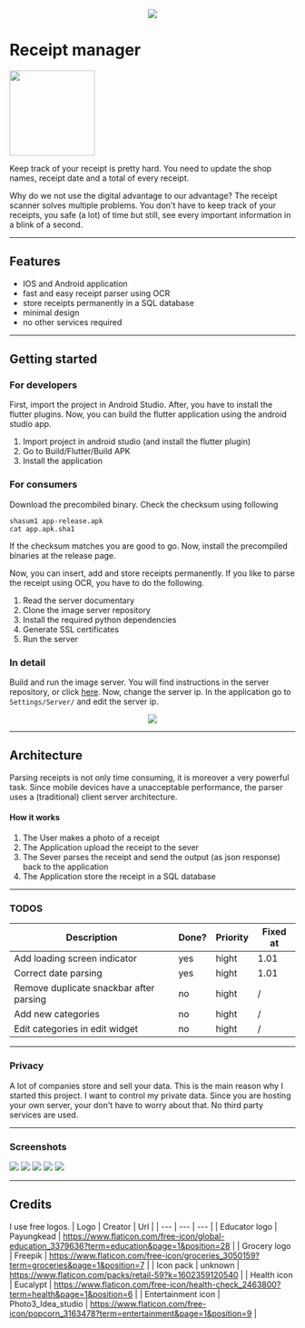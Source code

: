 <p align="center">
<img src="https://miro.medium.com/max/700/1*VfeXSnc08x6BTCbPNPCfIg.jpeg">
</p>

# Receipt manager
[<img src="https://i.imgur.com/DTbi7LK.png" width="150">](https://apt.izzysoft.de/fdroid/index/apk/org.receipt_manager)

Keep track of your receipt is pretty hard. You need to update the shop names, receipt date and a total of every receipt.

Why do we not use the digital advantage to our advantage? The receipt scanner solves multiple problems.  You don't have to keep track of your receipts, you safe (a lot) of time but still, see every important information in a blink of a second.

--- 

## Features
- IOS and Android application
- fast and easy receipt parser using OCR
- store receipts permanently in a SQL database
- minimal design
- no other services required

---

## Getting started

### For developers
First, import the project in Android Studio. After, you have to install the flutter plugins. 
Now, you can build the flutter application using the android studio app.

1. Import project in android studio (and install the flutter plugin)
2. Go to Build/Flutter/Build APK
3. Install the application

### For consumers
Download the precombiled binary. Check the checksum using following
```
shasum1 app-release.apk
cat app.apk.sha1
```

If the checksum matches you are good to go. Now, install the precompiled binaries at the release page. 

Now, you can insert, add and store receipts permanently. If you like to parse the receipt using OCR, you
have to do the following.

1. Read the server documentary
2. Clone the image server repository
3. Install the required python dependencies
4. Generate SSL certificates
5. Run the server

### In detail
Build and run the image server. You will find instructions in the server repository, or click [here](https://github.com/ReceiptManager/Server).
Now, change the server ip. In the application go to `Settings/Server/` and edit the server ip.
<p align="center">
  <img src="https://i.imgur.com/nob0QFz.png">
</p>

---

## Architecture
Parsing receipts is not only time consuming, it is moreover a very powerful task. 
Since mobile devices have a unacceptable performance, the parser uses a (traditional) client server architecture.

#### How it works
1. The User makes a photo of a receipt
2. The Application upload the receipt to the sever
3. The Sever parses the receipt and send the output (as json response) back to the application
4. The Application store the receipt in a SQL database

---

### TODOS
| Description  | Done?  | Priority | Fixed at |
|---|---|---| --- |
| Add loading screen indicator | yes | hight | 1.01 |
| Correct date parsing | yes | hight | 1.01 |
| Remove duplicate snackbar after parsing | no | hight | / |
| Add new categories | no | hight | / |
| Edit categories in edit widget | no | hight | / |

---

### Privacy
A lot of companies store and sell your data. This is the main reason why I started this project. 
I want to control my private data. Since you are hosting your own server, your don't have to
worry about that. No third party services are used. 

---

### Screenshots
<p align="left">
  <img src="https://raw.githubusercontent.com/ReceiptParser/Application/master/docs/assets/dash_app.png">
  
  <img src="https://raw.githubusercontent.com/ReceiptParser/Application/master/docs/assets/history_app.png">
  
  <img src="https://raw.githubusercontent.com/ReceiptParser/Application/master/docs/assets/edit_app.png">
  
  <img src="https://raw.githubusercontent.com/ReceiptParser/Application/master/docs/assets/settings_app.png">
  
  <img src="https://raw.githubusercontent.com/ReceiptParser/Application/master/docs/assets/screen_app.png">
</p>

---

## Credits
I use free logos.
| Logo | Creator | Url |
| --- | --- | --- |
| Educator logo | Payungkead | https://www.flaticon.com/free-icon/global-education_3379636?term=education&page=1&position=28 |
| Grocery logo | Freepik | https://www.flaticon.com/free-icon/groceries_3050159?term=groceries&page=1&position=7 |
| Icon pack | unknown | https://www.flaticon.com/packs/retail-59?k=1602359120540 |
| Health icon |  Eucalypt | https://www.flaticon.com/free-icon/health-check_2463800?term=health&page=1&position=6 |
| Entertainment icon | Photo3_Idea_studio | https://www.flaticon.com/free-icon/popcorn_3163478?term=entertainment&page=1&position=9 |
